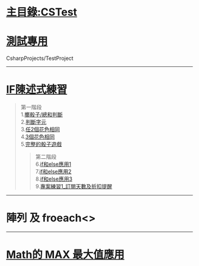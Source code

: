 ﻿# [主目錄:CSTest](https://github.com/patcgga/CSTest/tree/main)  

# [測試專用](https://github.com/patcgga/CSTest/tree/main/CsharpProjects/TestProject)
  CsharpProjects/TestProject

---------------------------
# [IF陳述式練習](https://github.com/patcgga/CSTest/tree/main/IF%E9%99%B3%E8%BF%B0%E5%BC%8F%E7%B7%B4%E7%BF%92"點我前往主目錄")
  >第一階段  
  >1.[擲骰子/總和判斷](https://github.com/patcgga/CSTest/tree/main/IF%E9%99%B3%E8%BF%B0%E5%BC%8F%E7%B7%B4%E7%BF%92/1.%E6%93%B2%E9%AA%B0%E5%AD%90/%E7%B8%BD%E5%92%8C%E5%88%A4%E6%96%B7)        
  >2.[判斷字元](https://github.com/patcgga/CSTest/tree/main/IF%E9%99%B3%E8%BF%B0%E5%BC%8F%E7%B7%B4%E7%BF%92/2.%E5%88%A4%E6%96%B7%E5%AD%97%E5%85%83)  
  >3.[任2個花色相同](https://github.com/patcgga/CSTest/tree/main/IF%E9%99%B3%E8%BF%B0%E5%BC%8F%E7%B7%B4%E7%BF%92/3.%E4%BB%BB2%E5%80%8B%E8%8A%B1%E8%89%B2%E7%9B%B8%E5%90%8C)   
  >4.[3個花色相同](https://github.com/patcgga/CSTest/tree/main/IF%E9%99%B3%E8%BF%B0%E5%BC%8F%E7%B7%B4%E7%BF%92/4.3%E5%80%8B%E8%8A%B1%E8%89%B2%E9%83%BD%E7%9B%B8%E5%90%8C)   
  >5.[完整的骰子遊戲](https://github.com/patcgga/CSTest/tree/main/IF%E9%99%B3%E8%BF%B0%E5%BC%8F%E7%B7%B4%E7%BF%92/5.%E5%AE%8C%E6%95%B4%E7%9A%84%E9%AA%B0%E5%AD%90%E9%81%8A%E6%88%B2)  
  >>第二階段     
  >>6.[if和else應用1](https://github.com/patcgga/CSTest/tree/main/IF%E9%99%B3%E8%BF%B0%E5%BC%8F%E7%B7%B4%E7%BF%92/6.if%E5%92%8Celse%E6%87%89%E7%94%A81)  
  >>7.[if和else應用2](https://github.com/patcgga/CSTest/tree/main/IF%E9%99%B3%E8%BF%B0%E5%BC%8F%E7%B7%B4%E7%BF%92)  
  >>8.[if和else應用3](https://github.com/patcgga/CSTest/tree/main/IF%E9%99%B3%E8%BF%B0%E5%BC%8F%E7%B7%B4%E7%BF%92/8.if%E5%92%8Celse%E6%87%89%E7%94%A83)    
  >>9.[專案練習1_訂閱天數及折扣提醒](https://github.com/patcgga/CSTest/tree/main/IF%E9%99%B3%E8%BF%B0%E5%BC%8F%E7%B7%B4%E7%BF%92/9.%E5%B0%88%E6%A1%88%E7%B7%B4%E7%BF%921)

-------------------------------
# 陣列 及 froeach<>
-------------------------------
# [Math的 MAX 最大值應用](https://github.com/patcgga/CSTest/tree/main/Math.max)
